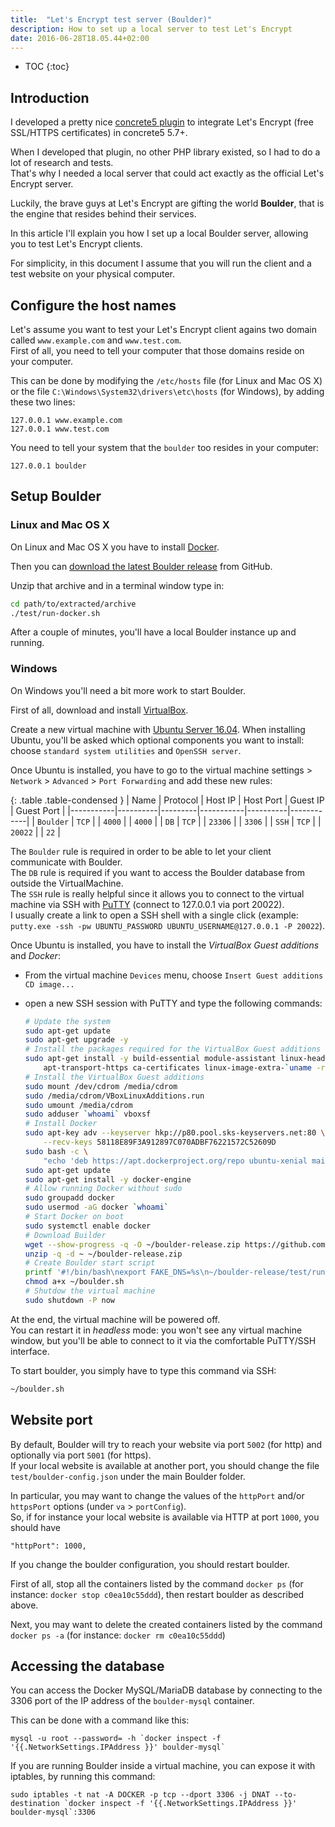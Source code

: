 ```yaml
---
title:  "Let's Encrypt test server (Boulder)"
description: How to set up a local server to test Let's Encrypt
date: 2016-06-28T18.05.44+02:00
---
```


* TOC
{:toc}

## Introduction

I developed a pretty nice [concrete5 plugin](https://www.concrete5.org/marketplace/addons/lets-encrypt) to integrate Let's Encrypt (free SSL/HTTPS certificates) in concrete5 5.7+.

When I developed that plugin, no other PHP library existed, so I had to do a lot of research and tests.  
That's why I needed a local server that could act exactly as the official Let's Encrypt server.

Luckily, the brave guys at Let's Encrypt are gifting the world **Boulder**, that is the engine that resides behind their services.

In this article I'll explain you how I set up a local Boulder server, allowing you to test Let's Encrypt clients.

For simplicity, in this document I assume that you will run the client and a test website on your physical computer.


## Configure the host names

Let's assume you want to test your Let's Encrypt client agains two domain called `www.example.com` and `www.test.com`.  
First of all, you need to tell your computer that those domains reside on your computer.

This can be done by modifying the `/etc/hosts` file (for Linux and Mac OS X) or the file `C:\Windows\System32\drivers\etc\hosts` (for Windows), by adding these two lines:
```
127.0.0.1 www.example.com
127.0.0.1 www.test.com
```

You need to tell your system that the `boulder` too resides in your computer:
```
127.0.0.1 boulder
```
 
## Setup Boulder

### Linux and Mac OS X

On Linux and Mac OS X you have to install [Docker](https://www.docker.com/).

Then you can [download the latest Boulder release](https://github.com/letsencrypt/boulder/archive/release.zip) from GitHub.

Unzip that archive and in a terminal window type in:

```sh
cd path/to/extracted/archive
./test/run-docker.sh
```

After a couple of minutes, you'll have a local Boulder instance up and running.

### Windows

On Windows you'll need a bit more work to start Boulder.

First of all, download and install [VirtualBox](https://www.virtualbox.org/).

Create a new virtual machine with [Ubuntu Server 16.04](http://www.ubuntu.com/download/server). When installing Ubuntu, you'll be asked which optional components you want to install:
choose `standard system utilities` and `OpenSSH server`.

Once Ubuntu is installed, you have to go to the virtual machine settings > `Network` > `Advanced` > `Port Forwarding` and add these new rules:

{: .table .table-condensed }
| Name      | Protocol | Host IP | Host Port | Guest IP | Guest Port |
|-----------|----------|---------|-----------|----------|------------|
| `Boulder` | `TCP`    |         | `4000`    |          | `4000`     |
| `DB`      | `TCP`    |         | `23306`   |          | `3306`     |
| `SSH`     | `TCP`    |         | `20022`   |          | `22`       |

The `Boulder` rule is required in order to be able to let your client communicate with Boulder.  
The `DB` rule is required if you want to access the Boulder database from outside the VirtualMachine.  
The `SSH` rule is really helpful since it allows you to connect to the virtual machine via SSH with [PuTTY](http://www.chiark.greenend.org.uk/~sgtatham/putty/download.html)
(connect to 127.0.0.1 via port 20022).  
I usually create a link to open a SSH shell with a single click (example: `putty.exe -ssh -pw UBUNTU_PASSWORD UBUNTU_USERNAME@127.0.0.1 -P 20022`).

Once Ubuntu is installed, you have to install the *VirtualBox Guest additions* and *Docker*:

- From the virtual machine `Devices` menu, choose `Insert Guest additions CD image...`
- open a new SSH session with PuTTY and type the following commands:

  ```bash
  # Update the system
  sudo apt-get update
  sudo apt-get upgrade -y
  # Install the packages required for the VirtualBox Guest additions and Docker
  sudo apt-get install -y build-essential module-assistant linux-headers-`uname -r` \
      apt-transport-https ca-certificates linux-image-extra-`uname -r` unzip
  # Install the VirtualBox Guest additions
  sudo mount /dev/cdrom /media/cdrom
  sudo /media/cdrom/VBoxLinuxAdditions.run
  sudo umount /media/cdrom
  sudo adduser `whoami` vboxsf
  # Install Docker
  sudo apt-key adv --keyserver hkp://p80.pool.sks-keyservers.net:80 \
      --recv-keys 58118E89F3A912897C070ADBF76221572C52609D
  sudo bash -c \
      "echo 'deb https://apt.dockerproject.org/repo ubuntu-xenial main' > /etc/apt/sources.list.d/docker.list"
  sudo apt-get update
  sudo apt-get install -y docker-engine
  # Allow running Docker without sudo
  sudo groupadd docker
  sudo usermod -aG docker `whoami`
  # Start Docker on boot
  sudo systemctl enable docker
  # Download Builder
  wget --show-progress -q -O ~/boulder-release.zip https://github.com/letsencrypt/boulder/archive/release.zip
  unzip -q -d ~ ~/boulder-release.zip
  # Create Boulder start script
  printf '#!/bin/bash\nexport FAKE_DNS=%s\n~/boulder-release/test/run-docker.sh\n' `netstat -rn | grep UG | cut -f10 -d" "` > ~/boulder.sh
  chmod a+x ~/boulder.sh
  # Shutdow the virtual machine
  sudo shutdown -P now
  ```

At the end, the virtual machine will be powered off.  
You can restart it in *headless* mode: you won't see any virtual machine window, but you'll be able to connect to it via the comfortable PuTTY/SSH interface.

To start boulder, you simply have to type this command via SSH:

```bash
~/boulder.sh
```

## Website port

By default, Boulder will try to reach your website via port `5002` (for http) and optionally via port `5001` (for https).  
If your local website is available at another port, you should change the file `test/boulder-config.json` under the main Boulder folder.

In particular, you may want to change the values of the `httpPort` and/or `httpsPort` options (under `va` > `portConfig`).  
So, if for instance your local website is available via HTTP at port `1000`, you should have

```
"httpPort": 1000,
```

If you change the boulder configuration, you should restart boulder.

First of all, stop all the containers listed by the command `docker ps` (for instance: `docker stop c0ea10c55ddd`), then restart boulder as described above.

Next, you may want to delete the created containers listed by the command `docker ps -a` (for instance: `docker rm c0ea10c55ddd`)


## Accessing the database

You can access the Docker MySQL/MariaDB database by connecting to the 3306 port of the IP address of the `boulder-mysql` container.

This can be done with a command like this:

```
mysql -u root --password= -h `docker inspect -f '{{.NetworkSettings.IPAddress }}' boulder-mysql`
```

If you are running Boulder inside a virtual machine, you can expose it with iptables, by running this command:

```
sudo iptables -t nat -A DOCKER -p tcp --dport 3306 -j DNAT --to-destination `docker inspect -f '{{.NetworkSettings.IPAddress }}' boulder-mysql`:3306
```
